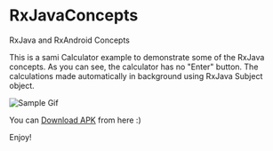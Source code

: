 # RxJavaConcepts
RxJava and RxAndroid Concepts

This is a sami Calculator example to demonstrate some of the RxJava concepts.
As you can see, the calculator has no "Enter" button.
The calculations made automatically in background using RxJava Subject object.

![Sample Gif](https://cloud.githubusercontent.com/assets/4125349/19221993/283547c4-8e57-11e6-9113-eafa29b78fc4.gif)

You can [Download APK](https://www.dropbox.com/s/c6hkcruavlybhb7/rxjavaconcepts.apk?dl=0) from here :)

Enjoy!
